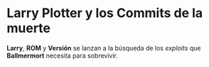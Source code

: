 # Larry Plotter y los Commits de la muerte

**Larry**, **ROM** y **Versión** se lanzan a la búsqueda de los *exploits*
que **Ballmermort** necesita para sobrevivir.
